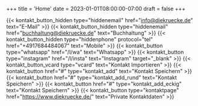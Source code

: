 +++
title = 'Home'
date = 2023-01-01T08:00:00-07:00
draft = false
+++

{{< kontakt_button_hidden type="hiddenemail" href="info@diekruecke.de" text="E-Mail" >}}
{{< kontakt_button_hidden type="hiddenemail" href="buchhaltung@diekruecke.de" text="Buchhaltung" >}}
{{< kontakt_button_hidden type="hiddenphone" protocol="tel" href="+4917684484067" text="Mobile" >}}
{{< kontakt_button type="whatsapp" href="/l/wa" text="Whatsapp" >}}
{{< kontakt_button type="instagram" href="/l/insta" text="Instagram" target="_blank" >}}
{{< kontakt_button_vcard type="vcard" text="Kontakt Importieren" >}}
{{< kontakt_button href="#" type="kontakt_add" text="Kontakt Speichern" >}}
{{< kontakt_button href="#" type="kontakt_add_rund" text="Kontakt Speichern" >}}
{{< kontakt_button href="#" type="kontakt_add_eckig" text="Kontakt Speichern" >}}
{{< kontakt_button type="kontaktpage" href="https://www.diekruecke.de/" text="Private Kontaktdaten" >}}
